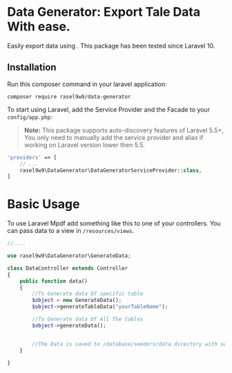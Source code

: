 # Data Generator: Export Tale Data With ease.
Easily export data  using . This package has been tested since Laravel 10.

## Installation

Run this composer command in your laravel application:
```
composer require rasel9w9/data-generator
```

To start using Laravel, add the Service Provider and the Facade to your `config/app.php`:

> **Note:** This package supports auto-discovery features of Laravel 5.5+, You only need to manually add the service provider and alias if working on Laravel version lower then 5.5.

```php
'providers' => [
    // ...
    rasel9w9\DataGenerator\DataGeneratorServiceProvider::class,
]
```

# Basic Usage

To use Laravel Mpdf add something like this to one of your controllers. You can pass data to a view in `/resources/views`.

```php
//....

use rasel9w9\DataGenerator\GenerateData;

class DataController extends Controller 
{
    public function data()
    {
    	//To Generate data Of specific table
        $object = new GenerateData();
        $object->generateTableData("yourTableName");

        //To Generate data Of All The tables 
        $object->generateData();


        //The Data is saved to /database/seeders/data directory with separate table name as file name.The file(s) has no extension just open the file in a editor and you can see your table data as php array.
    }

}
```
